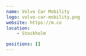 ```yaml
---
name: Volvo Car Mobility
logo: volvo-car-mobility.png
website: https://m.co
location:
    - Stockholm

positions: []
---
```

